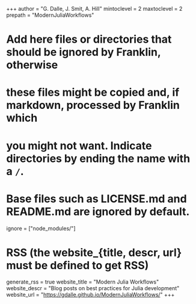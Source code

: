 <!--
Add here global page variables to use throughout your website.
-->
+++
author = "G. Dalle, J. Smit, A. Hill"
mintoclevel = 2
maxtoclevel = 2
prepath = "ModernJuliaWorkflows"

# Add here files or directories that should be ignored by Franklin, otherwise
# these files might be copied and, if markdown, processed by Franklin which
# you might not want. Indicate directories by ending the name with a `/`.
# Base files such as LICENSE.md and README.md are ignored by default.
ignore = ["node_modules/"]

# RSS (the website_{title, descr, url} must be defined to get RSS)
generate_rss = true
website_title = "Modern Julia Workflows"
website_descr = "Blog posts on best practices for Julia development"
website_url   = "https://gdalle.github.io/ModernJuliaWorkflows/"
+++

<!--
Add here global latex commands to use throughout your pages.
-->